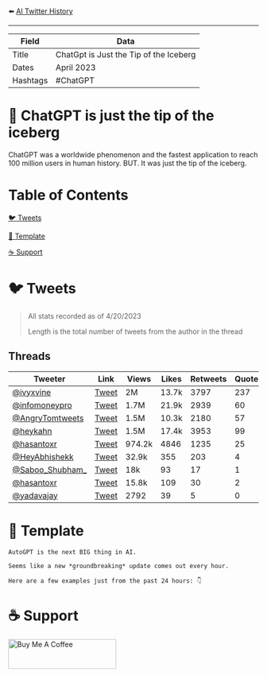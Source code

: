 ⬅️ [AI Twitter History](https://github.com/jtmuller5/You-Dont-Know-ChatGPT)
_______________

| Field | Data                                   |
|-------|----------------------------------------|
| Title | ChatGpt is Just the Tip of the Iceberg |
| Dates | April 2023                             |
| Hashtags| #ChatGPT                               |

# 🤖  ChatGPT is just the tip of the iceberg

ChatGPT was a worldwide phenomenon and the fastest application to reach 100 million users in human history. BUT. It was just the tip of the iceberg.

# Table of Contents

[🐦 Tweets](#tweets)

[📝 Template](#template)

[☕️ Support](#support)


# <a name="tweets"></a>🐦 Tweets

> All stats recorded as of 4/20/2023
>
> Length is the total number of tweets from the author in the thread

## Threads
|  Tweeter | Link | Views |Likes | Retweets | Quotes  | Bookmarks  | Length | Date | Type |
| ---| ------ | ------ | ------ |  ------ | ------ | ------ |  ------ | ------ |----- |
| [@ivyxvine](https://twitter.com/ivyxvine)|  [Tweet](https://twitter.com/ivyxvine/status/1614972902679646208)| 2M | 13.7k | 3797 | 237 | 13.6k | 8 | 1/16/23 | 🧵 |
| [@infomoneypro](https://twitter.com/infomoneypro)|  [Tweet](https://twitter.com/infomoneypro/status/1646906202411139072)| 1.7M | 21.9k | 2939 | 60 | 22k | 10 | 4/14/23 | 🧵 |
| [@AngryTomtweets](https://twitter.com/AngryTomtweets)|  [Tweet](https://twitter.com/AngryTomtweets/status/1646453745008386049)| 1.5M | 10.3k | 2180 | 57 | 14.4k | 11 | 4/13/23 | 🧵 |
| [@heykahn](https://twitter.com/heykahn)|  [Tweet](https://twitter.com/heykahn/status/1638544259925299203)| 1.5M | 17.4k | 3953 | 99 | 16.1k | 2 | 3/22/23 | 🧵 |
| [@hasantoxr](https://twitter.com/hasantoxr)|  [Tweet](https://twitter.com/hasantoxr/status/1647962679703740421)| 974.2k | 4846 | 1235 | 25 | 8857 | 18 | 4/17/23 | 🧵 |
| [@HeyAbhishekk](https://twitter.com/HeyAbhishekk)|  [Tweet](https://twitter.com/HeyAbhishekk/status/1645982456053477376)| 32.9k | 355 | 203 | 4 | 34 | 2 | 4/11/23 | 📝 |
| [@Saboo_Shubham_](https://twitter.com/Saboo_Shubham_)|  [Tweet](https://twitter.com/Saboo_Shubham_/status/1645807676105056260)| 18k | 93 | 17 | 1 | 95 | 12 | 4/11/23 | 🧵 |
| [@hasantoxr](https://twitter.com/hasantoxr)|  [Tweet](https://twitter.com/hasantoxr/status/1649054866709553152)| 15.8k | 109 | 30 | 2 | 103 | 15 | 4/20/23 | 🧵 |
| [@yadavajay](https://twitter.com/yadavajay)|  [Tweet](https://twitter.com/yadavajay/status/1646375297720242176)| 2792 | 39 | 5 | 0 | 6 | 1 | 4/13/23 | 🧵 |



# <a name="template"></a>📝 Template
```
AutoGPT is the next BIG thing in AI. 

Seems like a new *groundbreaking* update comes out every hour. 

Here are a few examples just from the past 24 hours: 👇
```

# <a name="support"></a>☕️ Support
<a href="https://www.buymeacoffee.com/mullr" target="_blank"><img src="https://cdn.buymeacoffee.com/buttons/v2/default-yellow.png" alt="Buy Me A Coffee" style="height: 60px !important;width: 217px !important;" ></a>

